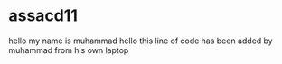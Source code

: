 # assacd11

hello my name is muhammad
hello this line of code has been added by muhammad from his own laptop 